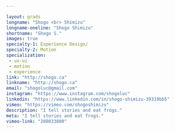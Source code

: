 ```yaml
---

layout: grads
longname: "Shogo <br> Shimizu"
longname-oneline: "Shogo Shimizu"
shortname: "Shogo S."
images: true
specialty-1: Experience Design/
specialty-2: Motion
specialization:
 - ux-ui
 - motion
 - experience
link: "http://shogo.ca"
linkname: "http://shogo.ca"
email: "shogoluc@gmail.com"
instagram: "https://www.instagram.com/shogoluc"
linkedin: "https://www.linkedin.com/in/shogo-shimizu-39319bb5"
vimeo: "https://vimeo.com/shogoshimizu"
description: "I tell stories and eat frogs."
meta: "I tell stories and eat frogs."
vimeo-link: "208033800"
---
```

